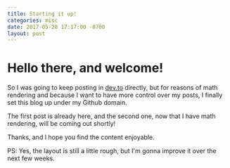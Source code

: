 ```yaml
---
title: Starting it up!
categories: misc
date: 2017-05-28 17:17:00 -0700
layout: post
---
```


# Hello there, and welcome!

So I was going to keep posting in [dev.to](http://dev.to) directly, but for reasons of math rendering and because I want to have more control over my posts, I finally set this blog up under my Github domain.

The first post is already here, and the second one, now that I have math rendering, will be coming out shortly!

Thanks, and I hope you find the content enjoyable.

PS: Yes, the layout is still a little rough, but I'm gonna improve it over the next few weeks.
